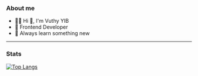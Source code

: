 ### About me
- 🧑‍💻 Hi 👋, I'm Vuthy YIB
- 💼 Frontend Developer
- 🌱 Always learn something new

---

### Stats

[![Top Langs](https://github-stats-pi.vercel.app/api/top-langs/?username=Y-VUTHY&layout=compact)](https://github.com/anuraghazra/github-readme-stats)

